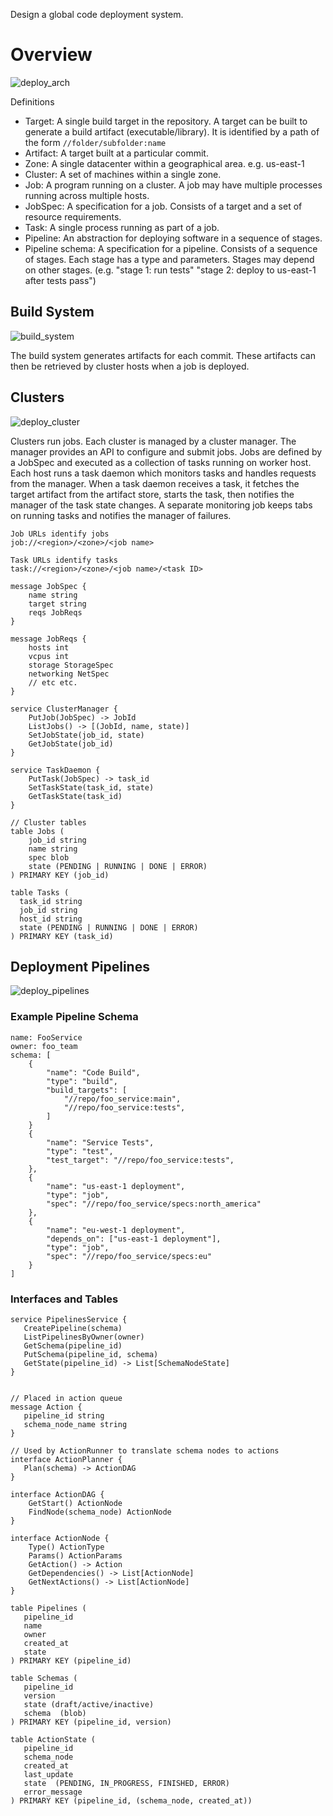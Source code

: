 
Design a global code deployment system.

# Overview

![deploy_arch](diagrams/deploy_arch.png)


Definitions
* Target: A single build target in the repository. A target can be built to generate a build artifact (executable/library). It is identified by a path of the form `//folder/subfolder:name`
* Artifact: A target built at a particular commit.
* Zone: A single datacenter within a geographical area. e.g. us-east-1
* Cluster: A set of machines within a single zone.
* Job: A program running on a cluster. A job may have multiple processes running across multiple hosts.
* JobSpec: A specification for a job. Consists of a target and a set of resource requirements.
* Task: A single process running as part of a job.
* Pipeline: An abstraction for deploying software in a sequence of stages.
* Pipeline schema: A specification for a pipeline. Consists of a sequence of stages. Each stage has a type and parameters. Stages may depend on other stages. (e.g. "stage 1: run tests" "stage 2: deploy to us-east-1 after tests pass")

## Build System

![build_system](diagrams/deploy_build.png)

The build system generates artifacts for each commit. These artifacts can then be retrieved by cluster hosts when a job is deployed.

## Clusters

![deploy_cluster](diagrams/deploy_cluster.png)

Clusters run jobs. Each cluster is managed by a cluster manager. The manager provides an API to configure and submit jobs. Jobs are defined by a JobSpec and executed as a collection of tasks running on worker host. Each host runs a task daemon which monitors tasks and handles requests from the manager. When a task daemon receives a task, it fetches the target artifact from the artifact store, starts the task, then notifies the manager of the task state changes. A separate monitoring job keeps tabs on running tasks and notifies the manager of failures.

```
Job URLs identify jobs
job://<region>/<zone>/<job name>

Task URLs identify tasks
task://<region>/<zone>/<job name>/<task ID>

message JobSpec {
    name string
    target string
    reqs JobReqs
}

message JobReqs {
    hosts int
    vcpus int
    storage StorageSpec 
    networking NetSpec
    // etc etc.
}

service ClusterManager {
    PutJob(JobSpec) -> JobId
    ListJobs() -> [(JobId, name, state)]
    SetJobState(job_id, state)
    GetJobState(job_id)
}

service TaskDaemon {
    PutTask(JobSpec) -> task_id
    SetTaskState(task_id, state)
    GetTaskState(task_id)
}

// Cluster tables
table Jobs (
    job_id string
    name string
    spec blob
    state (PENDING | RUNNING | DONE | ERROR)
) PRIMARY KEY (job_id)

table Tasks (
  task_id string
  job_id string
  host_id string
  state (PENDING | RUNNING | DONE | ERROR)
) PRIMARY KEY (task_id)

```


## Deployment Pipelines

![deploy_pipelines](diagrams/deploy_pipelines.png)

### Example Pipeline Schema
```
name: FooService
owner: foo_team
schema: [
    {
        "name": "Code Build",
        "type": "build",
        "build_targets": [
            "//repo/foo_service:main",
            "//repo/foo_service:tests",
        ]
    }
    {
        "name": "Service Tests",
        "type": "test",
        "test_target": "//repo/foo_service:tests",
    },
    {
        "name": "us-east-1 deployment",
        "type": "job",
        "spec": "//repo/foo_service/specs:north_america"
    },
    {
        "name": "eu-west-1 deployment",
        "depends_on": ["us-east-1 deployment"],
        "type": "job",
        "spec": "//repo/foo_service/specs:eu"
    }
]
```

### Interfaces and Tables

```
service PipelinesService {
   CreatePipeline(schema)
   ListPipelinesByOwner(owner)
   GetSchema(pipeline_id)
   PutSchema(pipeline_id, schema)
   GetState(pipeline_id) -> List[SchemaNodeState]
}


// Placed in action queue
message Action {
   pipeline_id string
   schema_node_name string
}

// Used by ActionRunner to translate schema nodes to actions
interface ActionPlanner {
   Plan(schema) -> ActionDAG
}

interface ActionDAG {
    GetStart() ActionNode
    FindNode(schema_node) ActionNode
}

interface ActionNode {
    Type() ActionType
    Params() ActionParams
    GetAction() -> Action
    GetDependencies() -> List[ActionNode]
    GetNextActions() -> List[ActionNode]
}

table Pipelines (
   pipeline_id
   name 
   owner
   created_at
   state
) PRIMARY KEY (pipeline_id)

table Schemas (
   pipeline_id
   version
   state (draft/active/inactive)
   schema  (blob)
) PRIMARY KEY (pipeline_id, version)

table ActionState (
   pipeline_id
   schema_node
   created_at
   last_update
   state  (PENDING, IN_PROGRESS, FINISHED, ERROR)
   error_message
) PRIMARY KEY (pipeline_id, (schema_node, created_at))
```
